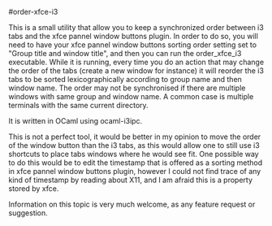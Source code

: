 #order-xfce-i3

This is a small utility that allow you to keep a synchronized order between i3 tabs and the xfce pannel window buttons plugin.
In order to do so, you will need to have your xfce pannel window buttons sorting order setting set to "Group title and window title", 
and then you can run the order_xfce_i3 executable.
While it is running, every time you do an action that may change the order of the tabs (create a new window for instance) it will reorder the i3 tabs to be sorted 
lexicographically according to group name and then window name.
The order may not be synchronised if there are multiple windows with same group and window name. 
A common case is multiple terminals with the same current directory.

It is written in OCaml using ocaml-i3ipc.

This is not a perfect tool, it would be better in my opinion to move the order of the window button than the i3 tabs, 
as this would allow one to still use i3 shortcuts to place tabs windows where he would see fit.
One possible way to do this would be to edit the timestamp that is offered as a sorting method in xfce pannel window buttons plugin,
however I could not find trace of any kind of timestamp by reading about X11, and I am afraid this is a property stored by xfce. 

Information on this topic is very much welcome, as any feature request or suggestion.
